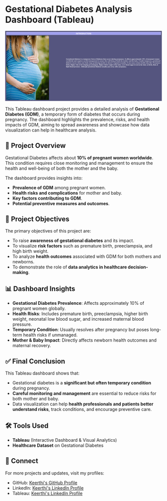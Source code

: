 # Gestational Diabetes Analysis Dashboard (Tableau)

![Dashboard](./gddashboard.png.png)

This Tableau dashboard project provides a detailed analysis of **Gestational Diabetes (GDM)**, a temporary form of diabetes that occurs during pregnancy. The dashboard highlights the prevalence, risks, and health impacts of GDM, aiming to spread awareness and showcase how data visualization can help in healthcare analysis.

## 📌 Project Overview
Gestational Diabetes affects about **10% of pregnant women worldwide**. This condition requires close monitoring and management to ensure the health and well-being of both the mother and the baby.  

The dashboard provides insights into:
- **Prevalence of GDM** among pregnant women.  
- **Health risks and complications** for mother and baby.  
- **Key factors contributing to GDM**.  
- **Potential preventive measures and outcomes**.  

## 🎯 Project Objectives
The primary objectives of this project are:
- To raise **awareness of gestational diabetes** and its impact.  
- To visualize **risk factors** such as premature birth, preeclampsia, and high birth weight.  
- To analyze **health outcomes** associated with GDM for both mothers and newborns.  
- To demonstrate the role of **data analytics in healthcare decision-making**.  

## 📊 Dashboard Insights
- **Gestational Diabetes Prevalence**: Affects approximately 10% of pregnant women globally.  
- **Health Risks**: Includes premature birth, preeclampsia, higher birth weight, neonatal low blood sugar, and increased maternal blood pressure.  
- **Temporary Condition**: Usually resolves after pregnancy but poses long-term health risks if unmanaged.  
- **Mother & Baby Impact**: Directly affects newborn health outcomes and maternal recovery.  

## ✅ Final Conclusion
This Tableau dashboard shows that:  
- Gestational diabetes is a **significant but often temporary condition** during pregnancy.  
- **Careful monitoring and management** are essential to reduce risks for both mother and baby.  
- Data visualization can help **health professionals and patients better understand risks**, track conditions, and encourage preventive care.  

## 🛠 Tools Used
- **Tableau** (Interactive Dashboard & Visual Analytics)  
- **Healthcare Dataset** on Gestational Diabetes  

## 🔗 Connect
For more projects and updates, visit my profiles:  

- GitHub: [Keerthi's GitHub Profile](https://github.com/Keerthikadiyala91)  
- LinkedIn: [Keerthi's LinkedIn Profile](https://www.linkedin.com/in/keerthi-k-47868154/)
- Tableau:  [Keerthi's LinkedIn Profile](https://public.tableau.com/app/profile/keerthi5467/viz/Gestational_Diabetes_17286814918000/INTRODUCTION)
